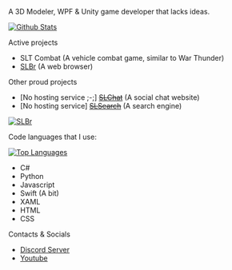 A 3D Modeler, WPF & Unity game developer that lacks ideas.

[![Github Stats](https://github-readme-stats.vercel.app/api?username=SLT-World&show_icons=true&theme=dark)](https://github.com/SLT-World/)

Active projects
- SLT Combat (A vehicle combat game, similar to War Thunder)
- [SLBr](https://github.com/SLT-World/SLBr) (A web browser)

Other proud projects
- [No hosting service ;-;] ~~[SLChat](https://chat.slsearch.eu.org/)~~ (A social chat website)
- [No hosting service] ~~[SLSearch](https://slsearch.eu.org/)~~ (A search engine)

[![SLBr](https://github-readme-stats.vercel.app/api/pin/?username=SLT-World&repo=SLBr&theme=dark)](https://github.com/SLT-World/SLBr)

Code languages that I use:

[![Top Languages](https://github-readme-stats.vercel.app/api/top-langs/?username=SLT-World&theme=dark)](https://github.com/SLT-World/)
- C#
- Python
- Javascript
- Swift (A bit)
- XAML
- HTML
- CSS

Contacts & Socials
- [Discord Server](https://discord.gg/fNmFUjmcNn)
- [Youtube](https://www.youtube.com/@SLT-World)
